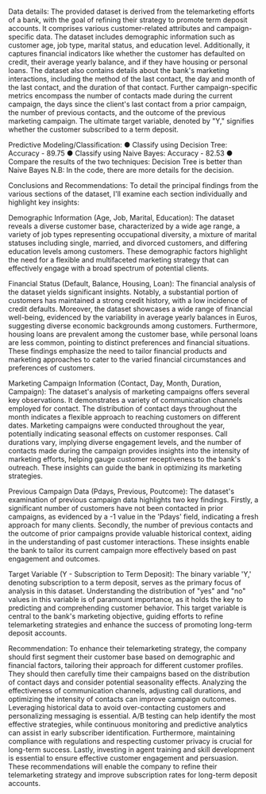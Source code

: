 Data details:
The provided dataset is derived from the telemarketing efforts of a bank, with the goal of refining their strategy to promote term deposit accounts. 
It comprises various customer-related attributes and campaign-specific data. The dataset includes demographic information such as customer age, job type, marital status, and education level. 
Additionally, it captures financial indicators like whether the customer has defaulted on credit, their average yearly balance, and if they have housing or personal loans. 
The dataset also contains details about the bank's marketing interactions, including the method of the last contact, the day and month of the last contact, and the duration of that contact. 
Further campaign-specific metrics encompass the number of contacts made during the current campaign, the days since the client's last contact from a prior campaign, 
the number of previous contacts, and the outcome of the previous marketing campaign. The ultimate target variable, denoted by "Y," signifies whether the customer subscribed to a term deposit. 

Predictive Modeling/Classification:
● Classify using Decision Tree: Accuracy - 89.75
● Classify using Naive Bayes: Accuracy - 82.53
● Compare the results of the two techniques: Decision Tree is better than Naive Bayes
N.B: In the code, there are more details for the decision.


Conclusions and Recommendations:
To detail the principal findings from the various sections of the dataset, I'll examine each section individually and highlight key insights:

Demographic Information (Age, Job, Marital, Education):
The dataset reveals a diverse customer base, characterized by a wide age range, a variety of job types representing occupational diversity, 
a mixture of marital statuses including single, married, and divorced customers, and differing education levels among customers. 
These demographic factors highlight the need for a flexible and multifaceted marketing strategy that can effectively engage with a broad spectrum of potential clients.

Financial Status (Default, Balance, Housing, Loan):
The financial analysis of the dataset yields significant insights. Notably, a substantial portion of customers has maintained a strong credit history, 
with a low incidence of credit defaults. Moreover, the dataset showcases a wide range of financial well-being, evidenced by the variability in average yearly balances in Euros, 
suggesting diverse economic backgrounds among customers. Furthermore, housing loans are prevalent among the customer base, while personal loans are less common, 
pointing to distinct preferences and financial situations. These findings emphasize the need to tailor financial products and marketing approaches to cater to the varied financial circumstances and preferences of customers.


Marketing Campaign Information (Contact, Day, Month, Duration, Campaign):
The dataset's analysis of marketing campaigns offers several key observations. It demonstrates a variety of communication channels employed for contact. 
The distribution of contact days throughout the month indicates a flexible approach to reaching customers on different dates. 
Marketing campaigns were conducted throughout the year, potentially indicating seasonal effects on customer responses. Call durations vary, 
implying diverse engagement levels, and the number of contacts made during the campaign provides insights into the intensity of marketing efforts, 
helping gauge customer receptiveness to the bank's outreach. These insights can guide the bank in optimizing its marketing strategies.

Previous Campaign Data (Pdays, Previous, Poutcome):
The dataset's examination of previous campaign data highlights two key findings. Firstly, a significant number of customers have not been contacted in prior campaigns, 
as evidenced by a -1 value in the 'Pdays' field, indicating a fresh approach for many clients. Secondly, the number of previous contacts and the outcome of 
prior campaigns provide valuable historical context, aiding in the understanding of past customer interactions. These insights enable the bank to tailor 
its current campaign more effectively based on past engagement and outcomes.

Target Variable (Y - Subscription to Term Deposit):
The binary variable 'Y,' denoting subscription to a term deposit, serves as the primary focus of analysis in this dataset. 
Understanding the distribution of "yes" and "no" values in this variable is of paramount importance, as it holds the key to predicting and comprehending customer behavior. 
This target variable is central to the bank's marketing objective, guiding efforts to refine telemarketing strategies and enhance the success of promoting long-term deposit accounts.

Recommendation:
To enhance their telemarketing strategy, the company should first segment their customer base based on demographic and financial factors, tailoring their approach for different customer profiles. 
They should then carefully time their campaigns based on the distribution of contact days and consider potential seasonality effects. Analyzing the effectiveness of communication channels, 
adjusting call durations, and optimizing the intensity of contacts can improve campaign outcomes. Leveraging historical data to avoid over-contacting customers and personalizing messaging is essential. 
A/B testing can help identify the most effective strategies, while continuous monitoring and predictive analytics can assist in early subscriber identification. Furthermore, 
maintaining compliance with regulations and respecting customer privacy is crucial for long-term success. Lastly, investing in agent training and skill development is essential 
to ensure effective customer engagement and persuasion. These recommendations will enable the company to refine their telemarketing strategy and improve subscription rates for long-term deposit accounts.

